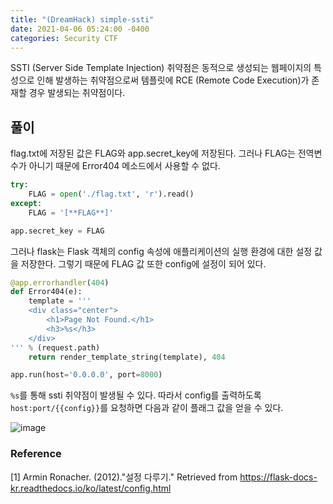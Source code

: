 ```yaml
---
title: "(DreamHack) simple-ssti"
date: 2021-04-06 05:24:00 -0400
categories: Security CTF
---
```



SSTI (Server Side Template Injection) 취약점은 동적으로 생성되는 웹페이지의 특성으로 인해 발생하는 취약점으로써 템플릿에 RCE (Remote Code Execution)가 존재할 경우 발생되는 취약점이다.

## 풀이

flag.txt에 저장된 값은 FLAG와 app.secret_key에 저장된다. 그러나 FLAG는 전역변수가 아니기 때문에 Error404 메소드에서 사용할 수 없다. 

```Python
try:
    FLAG = open('./flag.txt', 'r').read()
except:
    FLAG = '[**FLAG**]'

app.secret_key = FLAG
```

그러나 flask는 Flask 객체의 config 속성에 애플리케이션의 실행 환경에 대한 설정 값을 저장한다. 그렇기 때문에 FLAG 값 또한 config에 설정이 되어 있다.

```Python
@app.errorhandler(404)
def Error404(e):
    template = '''
    <div class="center">
        <h1>Page Not Found.</h1>
        <h3>%s</h3>
    </div>
''' % (request.path)
    return render_template_string(template), 404

app.run(host='0.0.0.0', port=8000)
```

`%s`를 통해 ssti 취약점이 발생될 수 있다. 따라서 config를 출력하도록 `host:port/{{config}}`를 요청하면 다음과 같이 플래그 값을 얻을 수 있다.

![image](https://user-images.githubusercontent.com/24788751/113693098-35520680-9709-11eb-94b1-eb0910fc6c2f.png)

### Reference
[1] Armin Ronacher. (2012)."설정 다루기." Retrieved from https://flask-docs-kr.readthedocs.io/ko/latest/config.html